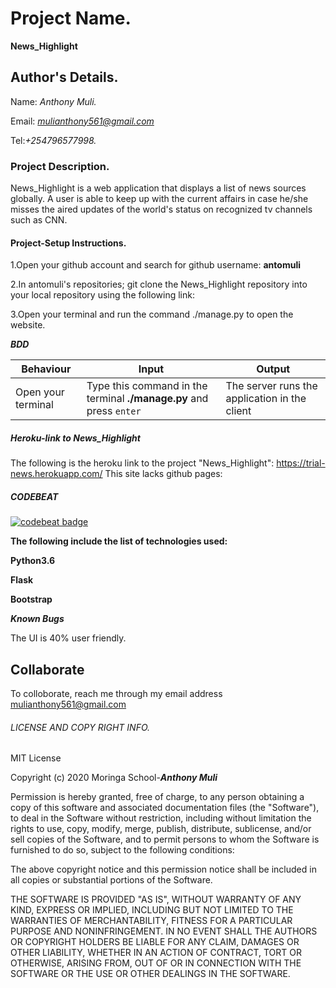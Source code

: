 # Project Name.

**News_Highlight**

## Author's Details.
Name: *Anthony Muli.*

Email: *mulianthony561@gmail.com*

Tel:*+254796577998.*



### Project Description.

News_Highlight is a web application that displays a list of news sources globally. A user is able to keep up with the current affairs in case he/she misses the aired updates of the world's status on recognized tv channels such as CNN.

#### Project-Setup Instructions.

1.Open your github account and search for github username: **antomuli**

2.In antomuli's repositories; git clone the News_Highlight repository into your local repository using the following link: 

3.Open your terminal and run the command ./manage.py to open the website.

***BDD***

| Behaviour | Input | Output |
| --------- | ------| ------ |
|Open your terminal|Type this command in the terminal **./manage.py** and press  `enter`|The server runs the application in the client|


##### Heroku-link to News_Highlight
The following is the heroku link to the project "News_Highlight":  https://trial-news.herokuapp.com/
This site lacks github pages:
 
##### CODEBEAT

[![codebeat badge](https://codebeat.co/badges/817ac1c4-1195-4527-bdfe-265a776bdad2)](https://codebeat.co/projects/github-com-antomuli-password-locker-master)


**The following include the list of technologies used:**

**Python3.6**

**Flask**

**Bootstrap**

***Known Bugs***

The UI is 40% user friendly.

## Collaborate

To colloborate, reach me through my email address mulianthony561@gmail.com

###### LICENSE AND COPY RIGHT INFO.
MIT License

Copyright (c) 2020 Moringa School-***Anthony Muli***

Permission is hereby granted, free of charge, to any person obtaining a copy of this software and associated documentation files (the "Software"), 
to deal in the Software without restriction, including without limitation the rights to use, copy, modify, merge, publish, distribute, sublicense, 
and/or sell copies of the Software, and to permit persons to whom the Software is furnished to do so, subject to the following conditions:

The above copyright notice and this permission notice shall be included in all copies or substantial portions of the Software.

THE SOFTWARE IS PROVIDED "AS IS", WITHOUT WARRANTY OF ANY KIND, EXPRESS OR IMPLIED, INCLUDING BUT NOT LIMITED TO THE WARRANTIES OF MERCHANTABILITY, 
FITNESS FOR A PARTICULAR PURPOSE AND NONINFRINGEMENT. IN NO EVENT SHALL THE AUTHORS OR COPYRIGHT HOLDERS BE LIABLE FOR ANY CLAIM, DAMAGES OR OTHER LIABILITY, 
WHETHER IN AN ACTION OF CONTRACT, TORT OR OTHERWISE, ARISING FROM, OUT OF OR IN CONNECTION WITH THE SOFTWARE OR THE USE OR OTHER DEALINGS IN THE SOFTWARE.
























